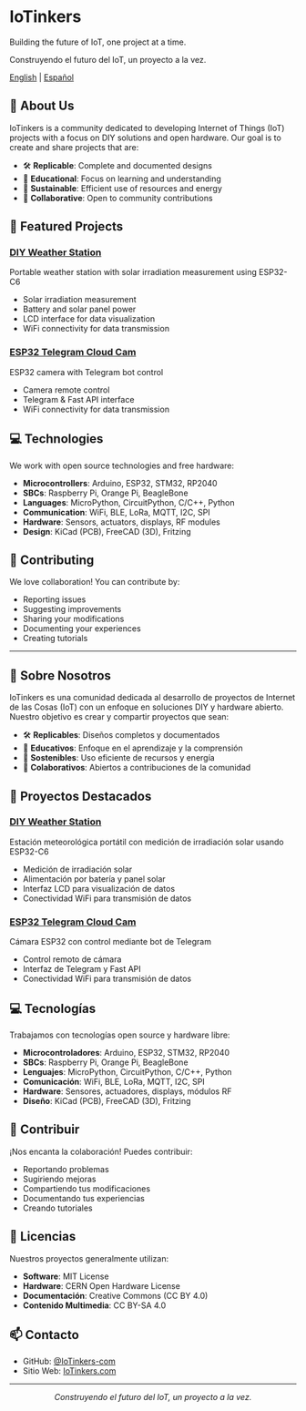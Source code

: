 # IoTinkers

Building the future of IoT, one project at a time.

Construyendo el futuro del IoT, un proyecto a la vez.

[English](#about-us) | [Español](#sobre-nosotros)

## 🌟 About Us

IoTinkers is a community dedicated to developing Internet of Things (IoT) projects with a focus on DIY solutions and open hardware. Our goal is to create and share projects that are:

- 🛠️ **Replicable**: Complete and documented designs
- 📖 **Educational**: Focus on learning and understanding
- 🌱 **Sustainable**: Efficient use of resources and energy
- 🤝 **Collaborative**: Open to community contributions

## 🔧 Featured Projects

### [DIY Weather Station](https://github.com/IoTinkers-com/diy-weather-station)
Portable weather station with solar irradiation measurement using ESP32-C6
- Solar irradiation measurement
- Battery and solar panel power
- LCD interface for data visualization
- WiFi connectivity for data transmission

### [ESP32 Telegram Cloud Cam](https://github.com/IoTinkers-com/esp32-telegram-cloud-cam)
ESP32 camera with Telegram bot control
- Camera remote control
- Telegram & Fast API interface
- WiFi connectivity for data transmission


## 💻 Technologies

We work with open source technologies and free hardware:
- **Microcontrollers**: Arduino, ESP32, STM32, RP2040
- **SBCs**: Raspberry Pi, Orange Pi, BeagleBone
- **Languages**: MicroPython, CircuitPython, C/C++, Python
- **Communication**: WiFi, BLE, LoRa, MQTT, I2C, SPI
- **Hardware**: Sensors, actuators, displays, RF modules
- **Design**: KiCad (PCB), FreeCAD (3D), Fritzing

## 🤝 Contributing

We love collaboration! You can contribute by:
- Reporting issues
- Suggesting improvements
- Sharing your modifications
- Documenting your experiences
- Creating tutorials

---

## 🌟 Sobre Nosotros

IoTinkers es una comunidad dedicada al desarrollo de proyectos de Internet de las Cosas (IoT) con un enfoque en soluciones DIY y hardware abierto. Nuestro objetivo es crear y compartir proyectos que sean:

- 🛠️ **Replicables**: Diseños completos y documentados
- 📖 **Educativos**: Enfoque en el aprendizaje y la comprensión
- 🌱 **Sostenibles**: Uso eficiente de recursos y energía
- 🤝 **Colaborativos**: Abiertos a contribuciones de la comunidad

## 🔧 Proyectos Destacados

### [DIY Weather Station](https://github.com/IoTinkers-com/diy-weather-station)
Estación meteorológica portátil con medición de irradiación solar usando ESP32-C6
- Medición de irradiación solar
- Alimentación por batería y panel solar
- Interfaz LCD para visualización de datos
- Conectividad WiFi para transmisión de datos

### [ESP32 Telegram Cloud Cam](https://github.com/IoTinkers-com/esp32-telegram-cloud-cam)
Cámara ESP32 con control mediante bot de Telegram
- Control remoto de cámara
- Interfaz de Telegram y Fast API
- Conectividad WiFi para transmisión de datos

## 💻 Tecnologías

Trabajamos con tecnologías open source y hardware libre:
- **Microcontroladores**: Arduino, ESP32, STM32, RP2040
- **SBCs**: Raspberry Pi, Orange Pi, BeagleBone
- **Lenguajes**: MicroPython, CircuitPython, C/C++, Python
- **Comunicación**: WiFi, BLE, LoRa, MQTT, I2C, SPI
- **Hardware**: Sensores, actuadores, displays, módulos RF
- **Diseño**: KiCad (PCB), FreeCAD (3D), Fritzing

## 🤝 Contribuir

¡Nos encanta la colaboración! Puedes contribuir:
- Reportando problemas
- Sugiriendo mejoras
- Compartiendo tus modificaciones
- Documentando tus experiencias
- Creando tutoriales

## 📜 Licencias

Nuestros proyectos generalmente utilizan:
- **Software**: MIT License
- **Hardware**: CERN Open Hardware License
- **Documentación**: Creative Commons (CC BY 4.0)
- **Contenido Multimedia**: CC BY-SA 4.0

## 📫 Contacto

- GitHub: [@IoTinkers-com](https://github.com/IoTinkers-com)
- Sitio Web: [IoTinkers.com](https://IoTinkers.com)

---

<div align="center">
  <i>Construyendo el futuro del IoT, un proyecto a la vez.</i>
</div>
